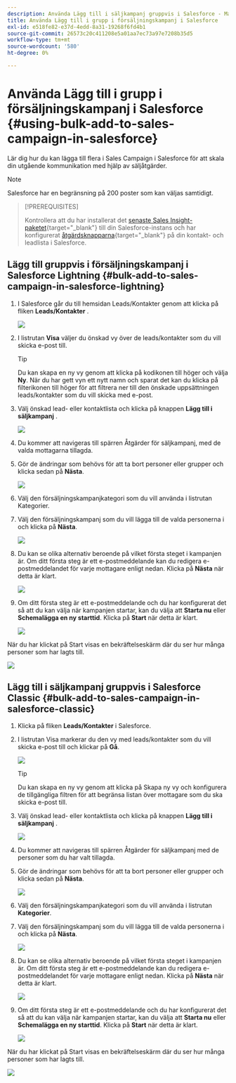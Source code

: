 ```yaml
---
description: Använda Lägg till i säljkampanj gruppvis i Salesforce - Marketo Docs - produktdokumentation
title: Använda Lägg till i grupp i försäljningskampanj i Salesforce
exl-id: e518fe82-e37d-4edd-8a31-19268f6fd4b1
source-git-commit: 26573c20c411208e5a01aa7ec73a97e7208b35d5
workflow-type: tm+mt
source-wordcount: '580'
ht-degree: 0%

---
```


# Använda Lägg till i grupp i försäljningskampanj i Salesforce {#using-bulk-add-to-sales-campaign-in-salesforce}

Lär dig hur du kan lägga till flera i Sales Campaign i Salesforce för att skala din utgående kommunikation med hjälp av säljåtgärder.

>[!NOTE]
>
>Salesforce har en begränsning på 200 poster som kan väljas samtidigt.

>[!PREREQUISITES]
>
>Kontrollera att du har installerat det [senaste Sales Insight-paketet](/help/marketo/product-docs/marketo-sales-insight/msi-for-salesforce/upgrading/upgrading-your-msi-package.md){target="_blank"} till din Salesforce-instans och har konfigurerat [åtgärdsknapparna](/help/marketo/product-docs/marketo-sales-insight/actions/crm/salesforce-package-configuration/add-action-buttons-to-salesforce-list-view.md){target="_blank"} på din kontakt- och leadlista i Salesforce.

## Lägg till gruppvis i försäljningskampanj i Salesforce Lightning {#bulk-add-to-sales-campaign-in-salesforce-lightning}

1. I Salesforce går du till hemsidan Leads/Kontakter genom att klicka på fliken **Leads/Kontakter** .

   ![](assets/using-bulk-add-to-sales-campaign-in-salesforce-1.png)

1. I listrutan **Visa** väljer du önskad vy över de leads/kontakter som du vill skicka e-post till.

   >[!TIP]
   >
   >Du kan skapa en ny vy genom att klicka på kodikonen till höger och välja **Ny**. När du har gett vyn ett nytt namn och sparat det kan du klicka på filterikonen till höger för att filtrera ner till den önskade uppsättningen leads/kontakter som du vill skicka med e-post.

1. Välj önskad lead- eller kontaktlista och klicka på knappen **Lägg till i säljkampanj** .

   ![](assets/using-bulk-add-to-sales-campaign-in-salesforce-2.png)

1. Du kommer att navigeras till spärren Åtgärder för säljkampanj, med de valda mottagarna tillagda.

1. Gör de ändringar som behövs för att ta bort personer eller grupper och klicka sedan på **Nästa**.

   ![](assets/using-bulk-add-to-sales-campaign-in-salesforce-3.png)

1. Välj den försäljningskampanjkategori som du vill använda i listrutan Kategorier.

1. Välj den försäljningskampanj som du vill lägga till de valda personerna i och klicka på **Nästa**.

   ![](assets/using-bulk-add-to-sales-campaign-in-salesforce-4.png)

1. Du kan se olika alternativ beroende på vilket första steget i kampanjen är. Om ditt första steg är ett e-postmeddelande kan du redigera e-postmeddelandet för varje mottagare enligt nedan. Klicka på **Nästa** när detta är klart.

   ![](assets/using-bulk-add-to-sales-campaign-in-salesforce-5.png)

1. Om ditt första steg är ett e-postmeddelande och du har konfigurerat det så att du kan välja när kampanjen startar, kan du välja att **Starta nu** eller **Schemalägga en ny starttid**. Klicka på **Start** när detta är klart.

   ![](assets/using-bulk-add-to-sales-campaign-in-salesforce-6.png)

När du har klickat på Start visas en bekräftelseskärm där du ser hur många personer som har lagts till.

![](assets/using-bulk-add-to-sales-campaign-in-salesforce-7.png)

## Lägg till i säljkampanj gruppvis i Salesforce Classic {#bulk-add-to-sales-campaign-in-salesforce-classic}

1. Klicka på fliken **Leads/Kontakter** i Salesforce.

1. I listrutan Visa markerar du den vy med leads/kontakter som du vill skicka e-post till och klickar på **Gå**.

   ![](assets/using-bulk-add-to-sales-campaign-in-salesforce-8.png)

   >[!TIP]
   >
   >Du kan skapa en ny vy genom att klicka på Skapa ny vy och konfigurera de tillgängliga filtren för att begränsa listan över mottagare som du ska skicka e-post till.

1. Välj önskad lead- eller kontaktlista och klicka på knappen **Lägg till i säljkampanj** .

   ![](assets/using-bulk-add-to-sales-campaign-in-salesforce-9.png)

1. Du kommer att navigeras till spärren Åtgärder för säljkampanj med de personer som du har valt tillagda.

1. Gör de ändringar som behövs för att ta bort personer eller grupper och klicka sedan på **Nästa**.

   ![](assets/using-bulk-add-to-sales-campaign-in-salesforce-10.png)

1. Välj den försäljningskampanjkategori som du vill använda i listrutan **Kategorier**.

1. Välj den försäljningskampanj som du vill lägga till de valda personerna i och klicka på **Nästa**.

   ![](assets/using-bulk-add-to-sales-campaign-in-salesforce-11.png)

1. Du kan se olika alternativ beroende på vilket första steget i kampanjen är. Om ditt första steg är ett e-postmeddelande kan du redigera e-postmeddelandet för varje mottagare enligt nedan. Klicka på **Nästa** när detta är klart.

   ![](assets/using-bulk-add-to-sales-campaign-in-salesforce-12.png)

1. Om ditt första steg är ett e-postmeddelande och du har konfigurerat det så att du kan välja när kampanjen startar, kan du välja att **Starta nu** eller **Schemalägga en ny starttid**. Klicka på **Start** när detta är klart.

   ![](assets/using-bulk-add-to-sales-campaign-in-salesforce-13.png)

När du har klickat på Start visas en bekräftelseskärm där du ser hur många personer som har lagts till.

![](assets/using-bulk-add-to-sales-campaign-in-salesforce-14.png)

